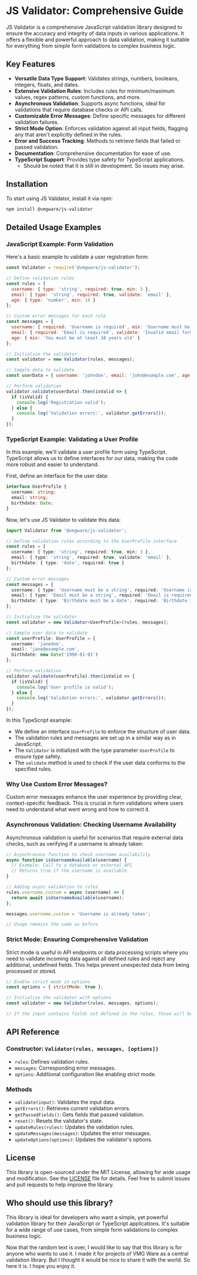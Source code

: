 # JS Validator: Comprehensive Guide

JS Validator is a comprehensive JavaScript validation library designed to ensure the accuracy and integrity of data inputs in various applications. It offers a flexible and powerful approach to data validation, making it suitable for everything from simple form validations to complex business logic.

## Key Features

- **Versatile Data Type Support**: Validates strings, numbers, booleans, integers, floats, and dates.
- **Extensive Validation Rules**: Includes rules for minimum/maximum values, regex patterns, custom functions, and more.
- **Asynchronous Validation**: Supports async functions, ideal for validations that require database checks or API calls.
- **Customizable Error Messages**: Define specific messages for different validation failures.
- **Strict Mode Option**: Enforces validation against all input fields, flagging any that aren't explicitly defined in the rules.
- **Error and Success Tracking**: Methods to retrieve fields that failed or passed validation.
- **Documentation**: Comprehensive documentation for ease of use.
- **TypeScript Support**: Provides type safety for TypeScript applications.
  - Should be noted that it is still in development. So issues may arise.

## Installation

To start using JS Validator, install it via npm:

```bash
npm install @vmgware/js-validator
```

## Detailed Usage Examples

### JavaScript Example: Form Validation

Here's a basic example to validate a user registration form:

```javascript
const Validator = require('@vmgware/js-validator');

// Define validation rules
const rules = {
  username: { type: 'string', required: true, min: 3 },
  email: { type: 'string', required: true, validate: 'email' },
  age: { type: 'number', min: 18 }
};

// Custom error messages for each rule
const messages = {
  username: { required: 'Username is required', min: 'Username must be at least 3 characters' },
  email: { required: 'Email is required', validate: 'Invalid email format' },
  age: { min: 'You must be at least 18 years old' }
};

// Initialize the validator
const validator = new Validator(rules, messages);

// Sample data to validate
const userData = { username: 'johndoe', email: 'john@example.com', age: 20 };

// Perform validation
validator.validate(userData).then(isValid => {
  if (isValid) {
    console.log('Registration valid');
  } else {
    console.log('Validation errors:', validator.getErrors());
  }
});
```

### TypeScript Example: Validating a User Profile

In this example, we'll validate a user profile form using TypeScript. TypeScript allows us to define interfaces for our data, making the code more robust and easier to understand.

First, define an interface for the user data:

```typescript
interface UserProfile {
  username: string;
  email: string;
  birthdate: Date;
}
```

Now, let's use JS Validator to validate this data:

```typescript
import Validator from '@vmgware/js-validator';

// Define validation rules according to the UserProfile interface
const rules = {
  username: { type: 'string', required: true, min: 3 },
  email: { type: 'string', required: true, validate: 'email' },
  birthdate: { type: 'date', required: true }
};

// Custom error messages
const messages = {
  username: { type: 'Username must be a string', required: 'Username is required', min: 'Username must be at least 3 characters' },
  email: { type: 'Email must be a string', required: 'Email is required', validate: 'Invalid email format' },
  birthdate: { type: 'Birthdate must be a date', required: 'Birthdate is required' }
};

// Initialize the validator
const validator = new Validator<UserProfile>(rules, messages);

// Sample user data to validate
const userProfile: UserProfile = {
  username: 'janedoe',
  email: 'jane@example.com',
  birthdate: new Date('1990-01-01')
};

// Perform validation
validator.validate(userProfile).then(isValid => {
  if (isValid) {
    console.log('User profile is valid');
  } else {
    console.log('Validation errors:', validator.getErrors());
  }
});
```

In this TypeScript example:

- We define an interface `UserProfile` to enforce the structure of user data.
- The validation rules and messages are set up in a similar way as in JavaScript.
- The `Validator` is initialized with the type parameter `UserProfile` to ensure type safety.
- The `validate` method is used to check if the user data conforms to the specified rules.

### Why Use Custom Error Messages?

Custom error messages enhance the user experience by providing clear, context-specific feedback. This is crucial in form validations where users need to understand what went wrong and how to correct it.

### Asynchronous Validation: Checking Username Availability

Asynchronous validation is useful for scenarios that require external data checks, such as verifying if a username is already taken:

```javascript
// Asynchronous function to check username availability
async function isUsernameAvailable(username) {
  // Example: Call to a database or external API
  // Returns true if the username is available
}

// Adding async validation to rules
rules.username.custom = async (username) => {
  return await isUsernameAvailable(username);
};

messages.username.custom = 'Username is already taken';

// Usage remains the same as before
```

### Strict Mode: Ensuring Comprehensive Validation

Strict mode is useful in API endpoints or data processing scripts where you need to validate incoming data against all defined rules and reject any additional, undefined fields. This helps prevent unexpected data from being processed or stored.

```javascript
// Enable strict mode in options
const options = { strictMode: true };

// Initialize the validator with options
const validator = new Validator(rules, messages, options);

// If the input contains fields not defined in the rules, those will be flagged as errors
```

## API Reference

### Constructor: `Validator(rules, messages, [options])`

- `rules`: Defines validation rules.
- `messages`: Corresponding error messages.
- `options`: Additional configuration like enabling strict mode.

### Methods

- `validate(input)`: Validates the input data.
- `getErrors()`: Retrieves current validation errors.
- `getPassedFields()`: Gets fields that passed validation.
- `reset()`: Resets the validator's state.
- `updateRules(rules)`: Updates the validation rules.
- `updateMessages(messages)`: Updates the error messages.
- `updateOptions(options)`: Updates the validator's options.

## License

This library is open-sourced under the MIT License, allowing for wide usage and modification. See the [LICENSE](LICENSE) file for details. Feel free to submit issues and pull requests to help improve the library.

## Who should use this library?

This library is ideal for developers who want a simple, yet powerful validation library for their JavaScript or TypeScript applications. It's suitable for a wide range of use cases, from simple form validations to complex business logic.

Now that the random text is over, I would like to say that this library is for anyone who wants to use it. I made it for projects of VMG Ware as a central validation library. But I thought it would be nice to share it with the world. So here it is. I hope you enjoy it.
